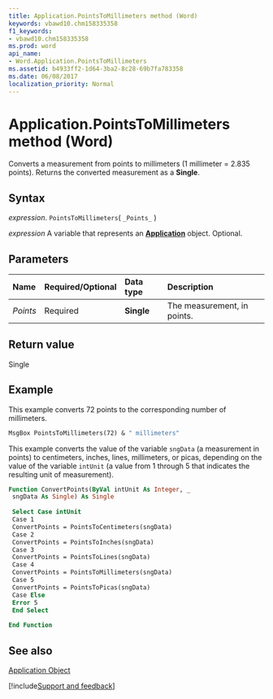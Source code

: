 ```yaml
---
title: Application.PointsToMillimeters method (Word)
keywords: vbawd10.chm158335358
f1_keywords:
- vbawd10.chm158335358
ms.prod: word
api_name:
- Word.Application.PointsToMillimeters
ms.assetid: b4933ff2-1d64-3ba2-8c28-69b7fa783358
ms.date: 06/08/2017
localization_priority: Normal
---
```



# Application.PointsToMillimeters method (Word)

Converts a measurement from points to millimeters (1 millimeter = 2.835 points). Returns the converted measurement as a  **Single**.


## Syntax

_expression_. `PointsToMillimeters`( `_Points_` )

_expression_ A variable that represents an **[Application](Word.Application.md)** object.  Optional.


## Parameters



|Name|Required/Optional|Data type|Description|
|:-----|:-----|:-----|:-----|
| _Points_|Required| **Single**|The measurement, in points.|

## Return value

Single


## Example

This example converts 72 points to the corresponding number of millimeters.


```vb
MsgBox PointsToMillimeters(72) & " millimeters"
```

This example converts the value of the variable  `sngData` (a measurement in points) to centimeters, inches, lines, millimeters, or picas, depending on the value of the variable `intUnit` (a value from 1 through 5 that indicates the resulting unit of measurement).




```vb
Function ConvertPoints(ByVal intUnit As Integer, _ 
 sngData As Single) As Single 
 
 Select Case intUnit 
 Case 1 
 ConvertPoints = PointsToCentimeters(sngData) 
 Case 2 
 ConvertPoints = PointsToInches(sngData) 
 Case 3 
 ConvertPoints = PointsToLines(sngData) 
 Case 4 
 ConvertPoints = PointsToMillimeters(sngData) 
 Case 5 
 ConvertPoints = PointsToPicas(sngData) 
 Case Else 
 Error 5 
 End Select 
 
End Function
```


## See also


[Application Object](Word.Application.md)

[!include[Support and feedback](~/includes/feedback-boilerplate.md)]